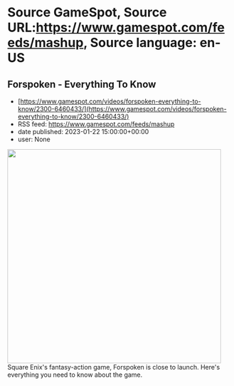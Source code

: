 # Source GameSpot, Source URL:https://www.gamespot.com/feeds/mashup, Source language: en-US

## Forspoken - Everything To Know
 - [https://www.gamespot.com/videos/forspoken-everything-to-know/2300-6460433/](https://www.gamespot.com/videos/forspoken-everything-to-know/2300-6460433/)
 - RSS feed: https://www.gamespot.com/feeds/mashup
 - date published: 2023-01-22 15:00:00+00:00
 - user: None

<img height="480" src="https://www.gamespot.com/a/uploads/square_medium/1352/13527689/4089402-etk_forspoken_v1.jpg" width="480" /> Square Enix's fantasy-action game, Forspoken is close to launch. Here's everything you need to know about the game.
